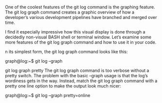 One of the coolest features of the git log command is the graphing feature. The git log graph command creates a graphic overview of how a developer’s various development pipelines have branched and merged over time.


I find it especially impressive how this visual display is done through a decidedly non-visual BASH shell or terminal window. Let’s examine some more features of the git log graph command and how to use it in your code.

n its simplest form, the git log graph command looks like this:

graph@log:~$ git log –graph

git log graph pretty
The git log graph command is too verbose without a pretty switch.
The problem with the basic –graph usage is that the log’s wordiness gets in the way. Instead, match the git log graph command with a pretty one line option to make the output look much nicer:


graph@log:~$ git log –graph pretty=online